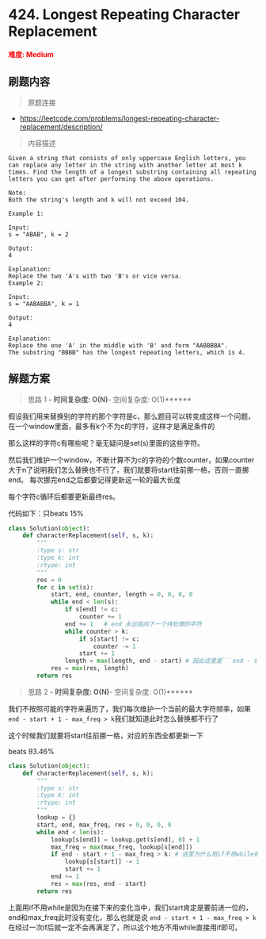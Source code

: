 # 424. Longest Repeating Character Replacement

**<font color=red>难度: Medium</font>**

## 刷题内容

> 原题连接

* https://leetcode.com/problems/longest-repeating-character-replacement/description/

> 内容描述

```
Given a string that consists of only uppercase English letters, you can replace any letter in the string with another letter at most k times. Find the length of a longest substring containing all repeating letters you can get after performing the above operations.

Note:
Both the string's length and k will not exceed 104.

Example 1:

Input:
s = "ABAB", k = 2

Output:
4

Explanation:
Replace the two 'A's with two 'B's or vice versa.
Example 2:

Input:
s = "AABABBA", k = 1

Output:
4

Explanation:
Replace the one 'A' in the middle with 'B' and form "AABBBBA".
The substring "BBBB" has the longest repeating letters, which is 4.
```

## 解题方案

> 思路 1
******- 时间复杂度: O(N)******- 空间复杂度: O(1)******


假设我们用来替换别的字符的那个字符是c，那么题目可以转变成这样一个问题，在一个window里面，最多有k个不为c的字符，这样才是满足条件的

那么这样的字符c有哪些呢？毫无疑问是set(s)里面的这些字符。

然后我们维护一个window，不断计算不为c的字符的个数counter，如果counter大于n了说明我们怎么替换也不行了，我们就要将start往前挪一格，否则一直挪end。
每次挪完end之后都要记得更新这一轮的最大长度

每个字符c循环后都要更新最终res。

代码如下：只beats 15%


```python
class Solution(object):
    def characterReplacement(self, s, k):
        """
        :type s: str
        :type k: int
        :rtype: int
        """
        res = 0
        for c in set(s):
            start, end, counter, length = 0, 0, 0, 0
            while end < len(s):
                if s[end] != c:
                    counter += 1
                end += 1   # end 永远指向下一个待处理的字符
                while counter > k:
                    if s[start] != c:
                        counter -= 1
                    start += 1
                length = max(length, end - start) # 因此这里是```end - start```而不是```end - start + 1```
            res = max(res, length)
        return res
```



> 思路 2
******- 时间复杂度: O(N)******- 空间复杂度: O(1)******



我们不按照可能的字符来遍历了，我们每次维护一个当前的最大字符频率，如果```end - start + 1 - max_freq > k```我们就知道此时怎么替换都不行了

这个时候我们就要将start往前挪一格，对应的东西全都更新一下



beats 93.46%




```python
class Solution(object):
    def characterReplacement(self, s, k):
        """
        :type s: str
        :type k: int
        :rtype: int
        """
        lookup = {}
        start, end, max_freq, res = 0, 0, 0, 0
        while end < len(s):
            lookup[s[end]] = lookup.get(s[end], 0) + 1
            max_freq = max(max_freq, lookup[s[end]])
            if end - start + 1 - max_freq > k: # 这里为什么用if不用while呢？见下方解析
                lookup[s[start]] -= 1
                start += 1
            end += 1
            res = max(res, end - start)
        return res
```

上面用if不用while是因为在接下来的变化当中，我们start肯定是要前进一位的，end和max_freq此时没有变化，那么也就是说
```end - start + 1 - max_freq > k```在经过一次if后就一定不会再满足了，所以这个地方不用while直接用if即可。



































